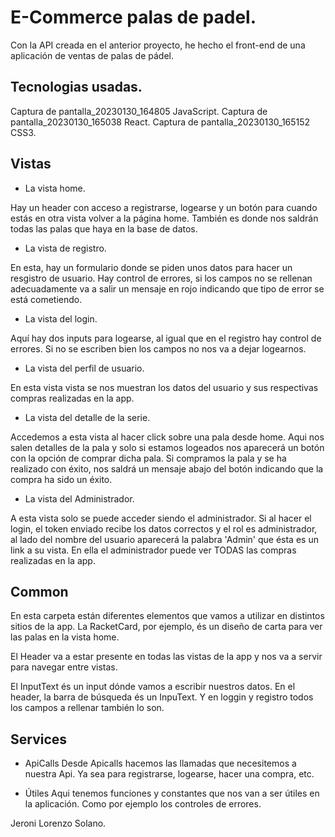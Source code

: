 # E-Commerce palas de padel.

Con la API creada en el anterior proyecto, he hecho el front-end de una aplicación de ventas de palas de pádel.

## Tecnologias usadas.
Captura de pantalla_20230130_164805 JavaScript.
Captura de pantalla_20230130_165038 React.
Captura de pantalla_20230130_165152 CSS3.
## Vistas

- La vista home.

Hay un header con acceso a registrarse, logearse y un botón para cuando estás en otra vista volver a la página home. También es donde nos saldrán todas las palas que haya en la base de datos.

- La vista de registro.

En esta, hay un formulario donde se piden unos datos para hacer un resgistro de usuario. Hay control de errores, si los campos no se rellenan adecuadamente va a salir un mensaje en rojo indicando que tipo de error se está cometiendo.

- La vista del login.

Aquí hay dos inputs para logearse, al igual que en el registro hay control de errores. Si no se escriben bien los campos no nos va a dejar logearnos.

- La vista del perfil de usuario.

En esta vista vista se nos muestran los datos del usuario y sus respectivas compras realizadas en la app.

- La vista del detalle de la serie.

Accedemos a esta vista al hacer click sobre una pala desde home. Aqui nos salen detalles de la pala y solo si estamos logeados nos aparecerá un botón con la opción de comprar dicha pala. Si compramos la pala y se ha realizado con éxito, nos saldrá un mensaje abajo del botón indicando que la compra ha sido un éxito.

- La vista del Administrador.

A esta vista solo se puede acceder siendo el administrador. Si al hacer el login, el token enviado recibe los datos correctos y el rol es administrador, al lado del nombre del usuario aparecerá la palabra 'Admin' que ésta es un link a su vista. En ella el administrador puede ver TODAS las compras realizadas en la app.

## Common

En esta carpeta están diferentes elementos que vamos a utilizar en distintos sitios de la app.
La RacketCard, por ejemplo, és un diseño de carta para ver las palas en la vista home.

El Header va a estar presente en todas las vistas de la app y nos va a servir para navegar entre vistas.

El InputText és un input dónde vamos a escribir nuestros datos. En el header, la barra de búsqueda és un InpuText. Y en loggin y registro todos los campos a rellenar también lo son.

## Services
- ApiCalls
Desde Apicalls hacemos las llamadas que necesitemos a nuestra Api. Ya sea para registrarse, logearse, hacer una compra, etc.

- Útiles
Aqui tenemos funciones y constantes que nos van a ser útiles en la aplicación. Como por ejemplo los controles de errores.

Jeroni Lorenzo Solano.
